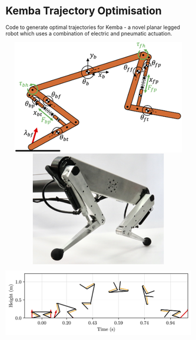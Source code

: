 # Kemba Trajectory Optimisation

Code to generate optimal trajectories for Kemba - a novel planar legged robot which uses a combination of electric and pneumatic actuation.

<p align="middle">
  <img src="/figures/rigid-bodies.png" height="300" />
  <img src="/figures/kemba.jpeg" height="300" />
</p>

<p align="middle">
  <img src="/figures/backflip-frames-plot.jpg" width="600" />
</p>
